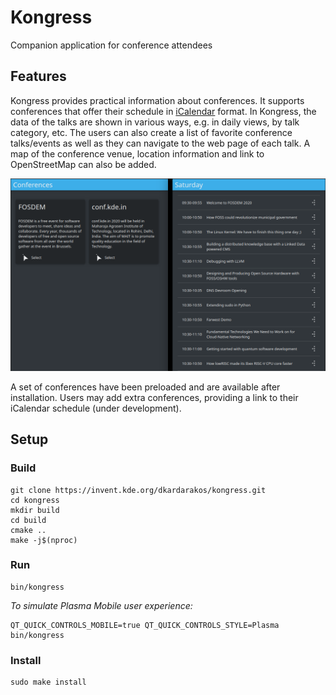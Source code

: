 <!--
    SPDX-FileCopyrightText: 2020 Dimitris Kardarakos <dimkard@posteo.net>
    SPDX-License-Identifier: CC-BY-SA-4.0
-->
# Kongress

Companion application for conference attendees

## Features

Kongress provides practical information about conferences. It supports conferences that offer their schedule in [iCalendar](https://tools.ietf.org/html/rfc5545) format. In Kongress, the data of the talks are shown in various ways, e.g. in daily views, by talk category, etc. The users can also create a list of favorite conference talks/events as well as they can navigate to the web page of each talk. A map of the conference venue, location information and link to OpenStreetMap can also be added.

![](screenshots/combined.png)

A set of conferences have been preloaded and are available after installation. Users may add extra conferences, providing a link to their iCalendar schedule (under development).

## Setup

### Build

```
git clone https://invent.kde.org/dkardarakos/kongress.git
cd kongress
mkdir build
cd build
cmake ..
make -j$(nproc)
```

### Run

```
bin/kongress
```

*To simulate Plasma Mobile user experience:*

```
QT_QUICK_CONTROLS_MOBILE=true QT_QUICK_CONTROLS_STYLE=Plasma bin/kongress
```

### Install

```
sudo make install
```
